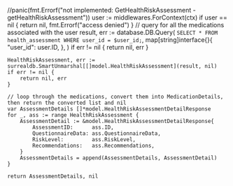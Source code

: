 //panic(fmt.Errorf("not implemented: GetHealthRiskAssessment - getHealthRiskAssessment"))
	user := middlewares.ForContext(ctx)
	if user == nil {
		return nil, fmt.Errorf("access denied")
	}
	// query for all the medications associated with the user
	result, err := database.DB.Query(
		`SELECT * FROM health_assessment WHERE user_id = $user_id;`,
		map[string]interface{}{
			"user_id": user.ID,
		},
	)
	if err != nil {
		return nil, err
	}

	HealthRiskAssessment, err := surrealdb.SmartUnmarshal[[]model.HealthRiskAssessment](result, nil)
	if err != nil {
		return nil, err
	}

	// loop through the medications, convert them into MedicationDetails, then return the converted list and nil
	var AssessmentDetails []*model.HealthRiskAssessmentDetailResponse
	for _, ass := range HealthRiskAssessment {
		AssessmentDetail := &model.HealthRiskAssessmentDetailResponse{
			AssessmentID:      ass.ID,
			QuestionnaireData: ass.QuestionnaireData,
			RiskLevel:         ass.RiskLevel,
			Recommendations:   ass.Recommendations,
		}
		AssessmentDetails = append(AssessmentDetails, AssessmentDetail)
	}

	return AssessmentDetails, nil